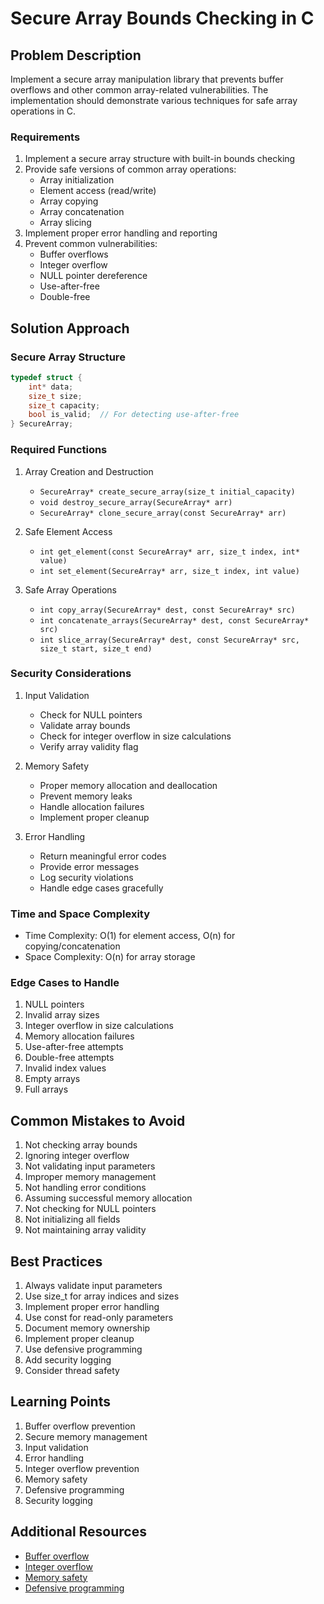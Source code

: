 # Secure Array Bounds Checking in C

## Problem Description
Implement a secure array manipulation library that prevents buffer overflows and other common array-related vulnerabilities. The implementation should demonstrate various techniques for safe array operations in C.

### Requirements
1. Implement a secure array structure with built-in bounds checking
2. Provide safe versions of common array operations:
   - Array initialization
   - Element access (read/write)
   - Array copying
   - Array concatenation
   - Array slicing
3. Implement proper error handling and reporting
4. Prevent common vulnerabilities:
   - Buffer overflows
   - Integer overflow
   - NULL pointer dereference
   - Use-after-free
   - Double-free

## Solution Approach

### Secure Array Structure
```c
typedef struct {
    int* data;
    size_t size;
    size_t capacity;
    bool is_valid;  // For detecting use-after-free
} SecureArray;
```

### Required Functions
1. Array Creation and Destruction
   - `SecureArray* create_secure_array(size_t initial_capacity)`
   - `void destroy_secure_array(SecureArray* arr)`
   - `SecureArray* clone_secure_array(const SecureArray* arr)`

2. Safe Element Access
   - `int get_element(const SecureArray* arr, size_t index, int* value)`
   - `int set_element(SecureArray* arr, size_t index, int value)`

3. Safe Array Operations
   - `int copy_array(SecureArray* dest, const SecureArray* src)`
   - `int concatenate_arrays(SecureArray* dest, const SecureArray* src)`
   - `int slice_array(SecureArray* dest, const SecureArray* src, size_t start, size_t end)`

### Security Considerations
1. Input Validation
   - Check for NULL pointers
   - Validate array bounds
   - Check for integer overflow in size calculations
   - Verify array validity flag

2. Memory Safety
   - Proper memory allocation and deallocation
   - Prevent memory leaks
   - Handle allocation failures
   - Implement proper cleanup

3. Error Handling
   - Return meaningful error codes
   - Provide error messages
   - Log security violations
   - Handle edge cases gracefully

### Time and Space Complexity
- Time Complexity: O(1) for element access, O(n) for copying/concatenation
- Space Complexity: O(n) for array storage

### Edge Cases to Handle
1. NULL pointers
2. Invalid array sizes
3. Integer overflow in size calculations
4. Memory allocation failures
5. Use-after-free attempts
6. Double-free attempts
7. Invalid index values
8. Empty arrays
9. Full arrays

## Common Mistakes to Avoid
1. Not checking array bounds
2. Ignoring integer overflow
3. Not validating input parameters
4. Improper memory management
5. Not handling error conditions
6. Assuming successful memory allocation
7. Not checking for NULL pointers
8. Not initializing all fields
9. Not maintaining array validity

## Best Practices
1. Always validate input parameters
2. Use size_t for array indices and sizes
3. Implement proper error handling
4. Use const for read-only parameters
5. Document memory ownership
6. Implement proper cleanup
7. Use defensive programming
8. Add security logging
9. Consider thread safety

## Learning Points
1. Buffer overflow prevention
2. Secure memory management
3. Input validation
4. Error handling
5. Integer overflow prevention
6. Memory safety
7. Defensive programming
8. Security logging

## Additional Resources
- [Buffer overflow](https://en.wikipedia.org/wiki/Buffer_overflow)
- [Integer overflow](https://en.wikipedia.org/wiki/Integer_overflow)
- [Memory safety](https://en.wikipedia.org/wiki/Memory_safety)
- [Defensive programming](https://en.wikipedia.org/wiki/Defensive_programming)